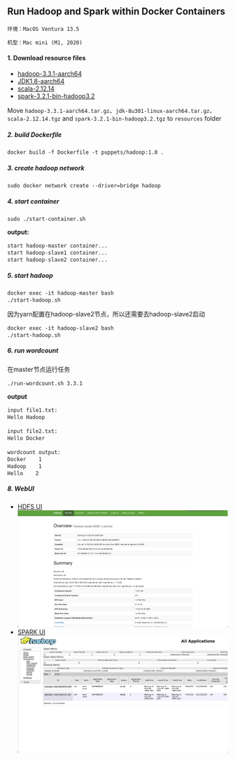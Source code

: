 ## Run Hadoop and Spark within Docker Containers

`环境：MacOS Ventura 13.5`

`机型：Mac mini (M1, 2020)`

#### 1. Download resource files
- [hadoop-3.3.1-aarch64](https://dlcdn.apache.org/hadoop/common/hadoop-3.3.1/hadoop-3.3.1-aarch64.tar.gz)
- [JDK1.8-aarch64](https://gitee.com/Bric666/java/attach_files/803375/download/jdk-8u301-linux-aarch64.tar.gz) 
- [scala-2.12.14](https://downloads.lightbend.com/scala/2.12.14/scala-2.12.14.tgz) 
- [spark-3.2.1-bin-hadoop3.2](https://dlcdn.apache.org/spark/spark-3.2.1/spark-3.2.1-bin-hadoop3.2.tgz)

Move `hadoop-3.3.1-aarch64.tar.gz`、`jdk-8u301-linux-aarch64.tar.gz`、`scala-2.12.14.tgz` and `spark-3.2.1-bin-hadoop3.2.tgz` to `resources` folder

##### 2. build Dockerfile
```
docker build -f Dockerfile -t puppets/hadoop:1.0 .
```

##### 3. create hadoop network

```
sudo docker network create --driver=bridge hadoop
```

##### 4. start container

```
sudo ./start-container.sh
```

**output:**

```
start hadoop-master container...
start hadoop-slave1 container...
start hadoop-slave2 container...
```

##### 5. start hadoop

```
docker exec -it hadoop-master bash
./start-hadoop.sh
```
因为yarn配置在hadoop-slave2节点，所以还需要去hadoop-slave2启动
```
docker exec -it hadoop-slave2 bash
./start-hadoop.sh
```

##### 6. run wordcount
在master节点运行任务
```
./run-wordcount.sh 3.3.1
```

**output**

```
input file1.txt:
Hello Hadoop

input file2.txt:
Hello Docker

wordcount output:
Docker    1
Hadoop    1
Hello    2
```

##### 8. WebUI
- [HDFS UI](http://localhost:9870/)
![img1.png](images%2Fimg1.png)
- [SPARK UI](http://localhost:8088/)
![img2.png](images%2Fimg2.png)
